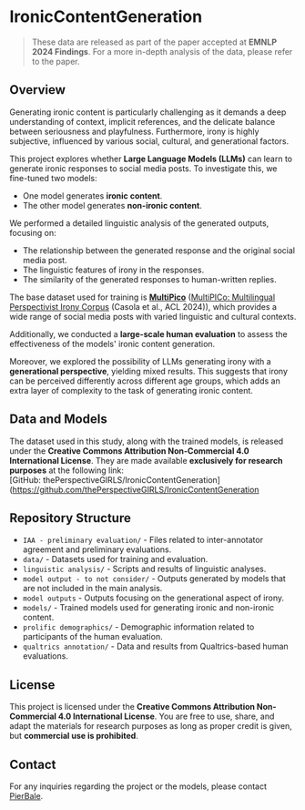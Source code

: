 # IronicContentGeneration

> These data are released as part of the paper accepted at **EMNLP 2024 Findings**. For a more in-depth analysis of the data, please refer to the paper.


## Overview
Generating ironic content is particularly challenging as it demands a deep understanding of context, implicit references, and the delicate balance between seriousness and playfulness. Furthermore, irony is highly subjective, influenced by various social, cultural, and generational factors.

This project explores whether **Large Language Models (LLMs)** can learn to generate ironic responses to social media posts. To investigate this, we fine-tuned two models:

- One model generates **ironic content**.
- The other model generates **non-ironic content**.

We performed a detailed linguistic analysis of the generated outputs, focusing on:
- The relationship between the generated response and the original social media post.
- The linguistic features of irony in the responses.
- The similarity of the generated responses to human-written replies.

The base dataset used for training is [**MultiPico**](https://www.amazon.science/publications/multipico-multilingual-perspectivist-irony-corpus) ([MultiPICo: Multilingual Perspectivist Irony Corpus](https://aclanthology.org/2024.acl-long.849) (Casola et al., ACL 2024)), which provides a wide range of social media posts with varied linguistic and cultural contexts.

Additionally, we conducted a **large-scale human evaluation** to assess the effectiveness of the models' ironic content generation.

Moreover, we explored the possibility of LLMs generating irony with a **generational perspective**, yielding mixed results. This suggests that irony can be perceived differently across different age groups, which adds an extra layer of complexity to the task of generating ironic content.

## Data and Models
The dataset used in this study, along with the trained models, is released under the **Creative Commons Attribution Non-Commercial 4.0 International License**. They are made available **exclusively for research purposes** at the following link:  
[GitHub: thePerspectiveGIRLS/IronicContentGeneration](https://github.com/thePerspectiveGIRLS/IronicContentGeneration

## Repository Structure
- `IAA - preliminary evaluation/` - Files related to inter-annotator agreement and preliminary evaluations.
- `data/` - Datasets used for training and evaluation.
- `linguistic analysis/` - Scripts and results of linguistic analyses.
- `model output - to not consider/` - Outputs generated by models that are not included in the main analysis.
- `model outputs` - Outputs focusing on the generational aspect of irony.
- `models/` - Trained models used for generating ironic and non-ironic content.
- `prolific demographics/` - Demographic information related to participants of the human evaluation.
- `qualtrics annotation/` - Data and results from Qualtrics-based human evaluations.
  
## License
This project is licensed under the **Creative Commons Attribution Non-Commercial 4.0 International License**. You are free to use, share, and adapt the materials for research purposes as long as proper credit is given, but **commercial use is prohibited**.

## Contact
For any inquiries regarding the project or the models, please contact [PierBale](https://github.com/PierBale).
